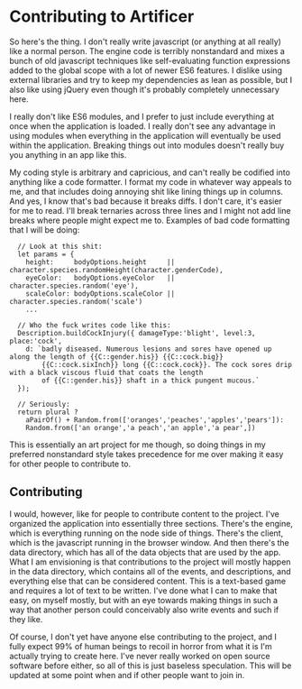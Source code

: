 # Contributing to Artificer

So here's the thing. I don't really write javascript (or anything at all really) like a normal person. The engine code
is terribly nonstandard and mixes a bunch of old javascript techniques like self-evaluating function expressions added
to the global scope with a lot of newer ES6 features. I dislike using external libraries and try to keep my
dependencies as lean as possible, but I also like using jQuery even though it's probably completely unnecessary here.

I really don't like ES6 modules, and I prefer to just include everything at once when the application is loaded. I
really don't see any advantage in using modules when everything in the application will eventually be used within the
application. Breaking things out into modules doesn't really buy you anything in an app like this.

My coding style is arbitrary and capricious, and can't really be codified into anything like a code formatter. I format
my code in whatever way appeals to me, and that includes doing annoying shit like lining things up in columns. And yes, I know that's bad because it breaks diffs. I don't care, it's easier for me to read. I'll break ternaries across three lines and I might not add line breaks where people might expect me to. Examples of bad code formatting that I
will be doing:

```
  // Look at this shit:
  let params = {
    height:     bodyOptions.height     || character.species.randomHeight(character.genderCode),
    eyeColor:   bodyOptions.eyeColor   || character.species.random('eye'),
    scaleColor: bodyOptions.scaleColor || character.species.random('scale')
    ...

  // Who the fuck writes code like this:
  Description.buildCockInjury({ damageType:'blight', level:3, place:'cock',
    d: `badly diseased. Numerous lesions and sores have opened up along the length of {{C::gender.his}} {{C::cock.big}}
        {{C::cock.sixInch}} long {{C::cock.cock}}. The cock sores drip with a black viscous fluid that coats the length
        of {{C::gender.his}} shaft in a thick pungent mucous.`
  });

  // Seriously:
  return plural ?
    aPairOf() + Random.from(['oranges','peaches','apples','pears']):
    Random.from(['an orange','a peach','an apple','a pear',])
```

This is essentially an art project for me though, so doing things in my preferred nonstandard style takes precedence
for me over making it easy for other people to contribute to.

## Contributing

I would, however, like for people to contribute content to the project. I've organized the application into essentially
three sections. There's the engine, which is everything running on the node side of things. There's the client, which
is the javascript running in the browser window. And then there's the data directory, which has all of the data objects
that are used by the app. What I am envisioning is that contributions to the project will mostly happen in the data
directory, which contains all of the events, and descriptions, and everything else that can be considered content. This
is a text-based game and requires a lot of text to be written. I've done what I can to make that easy, on myself mostly,
but with an eye towards making things in such a way that another person could conceivably also write events and such if
they like.

Of course, I don't yet have anyone else contributing to the project, and I fully expect 99% of human beings to recoil
in horror from what it is I'm actually trying to create here. I've never really worked on open source software before
either, so all of this is just baseless speculation. This will be updated at some point when and if other people want
to join in.
